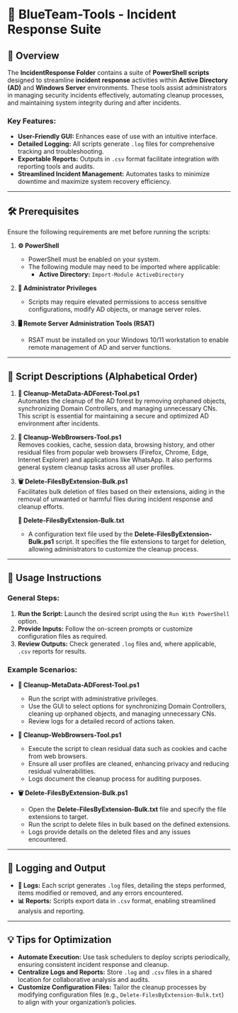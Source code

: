 # 🔵 BlueTeam-Tools - Incident Response Suite

## 📝 Overview

The **IncidentResponse Folder** contains a suite of **PowerShell scripts** designed to streamline **incident response** activities within **Active Directory (AD)** and **Windows Server** environments. These tools assist administrators in managing security incidents effectively, automating cleanup processes, and maintaining system integrity during and after incidents.

### Key Features:
- **User-Friendly GUI:** Enhances ease of use with an intuitive interface.  
- **Detailed Logging:** All scripts generate `.log` files for comprehensive tracking and troubleshooting.  
- **Exportable Reports:** Outputs in `.csv` format facilitate integration with reporting tools and audits.  
- **Streamlined Incident Management:** Automates tasks to minimize downtime and maximize system recovery efficiency.

---

## 🛠️ Prerequisites

Ensure the following requirements are met before running the scripts:

1. **⚙️ PowerShell**
   - PowerShell must be enabled on your system.  
   - The following module may need to be imported where applicable:  
     - **Active Directory:** `Import-Module ActiveDirectory`

2. **🔑 Administrator Privileges**
   - Scripts may require elevated permissions to access sensitive configurations, modify AD objects, or manage server roles.

3. **🖥️ Remote Server Administration Tools (RSAT)**
   - RSAT must be installed on your Windows 10/11 workstation to enable remote management of AD and server functions.

---

## 📄 Script Descriptions (Alphabetical Order)

1. **🧹 Cleanup-MetaData-ADForest-Tool.ps1**  
   Automates the cleanup of the AD forest by removing orphaned objects, synchronizing Domain Controllers, and managing unnecessary CNs. This script is essential for maintaining a secure and optimized AD environment after incidents.

2. **🧼 Cleanup-WebBrowsers-Tool.ps1**  
   Removes cookies, cache, session data, browsing history, and other residual files from popular web browsers (Firefox, Chrome, Edge, Internet Explorer) and applications like WhatsApp. It also performs general system cleanup tasks across all user profiles.

3. **🗑️ Delete-FilesByExtension-Bulk.ps1**  
   Facilitates bulk deletion of files based on their extensions, aiding in the removal of unwanted or harmful files during incident response and cleanup efforts.

   **📑 Delete-FilesByExtension-Bulk.txt**  
      - A configuration text file used by the **Delete-FilesByExtension-Bulk.ps1** script. It specifies the file extensions to target for deletion, allowing administrators to customize the cleanup process.

---

## 🚀 Usage Instructions

### General Steps:
1. **Run the Script:** Launch the desired script using the `Run With PowerShell` option.  
2. **Provide Inputs:** Follow the on-screen prompts or customize configuration files as required.  
3. **Review Outputs:** Check generated `.log` files and, where applicable, `.csv` reports for results.

### Example Scenarios:

- **🧹 Cleanup-MetaData-ADForest-Tool.ps1**  
   - Run the script with administrative privileges.  
   - Use the GUI to select options for synchronizing Domain Controllers, cleaning up orphaned objects, and managing unnecessary CNs.  
   - Review logs for a detailed record of actions taken.

- **🧼 Cleanup-WebBrowsers-Tool.ps1**  
   - Execute the script to clean residual data such as cookies and cache from web browsers.  
   - Ensure all user profiles are cleaned, enhancing privacy and reducing residual vulnerabilities.  
   - Logs document the cleanup process for auditing purposes.

- **🗑️ Delete-FilesByExtension-Bulk.ps1**  
   - Open the **Delete-FilesByExtension-Bulk.txt** file and specify the file extensions to target.  
   - Run the script to delete files in bulk based on the defined extensions.  
   - Logs provide details on the deleted files and any issues encountered.

---

## 📝 Logging and Output

- **📄 Logs:** Each script generates `.log` files, detailing the steps performed, items modified or removed, and any errors encountered.  
- **📊 Reports:** Scripts export data in `.csv` format, enabling streamlined analysis and reporting.

---

## 💡 Tips for Optimization

- **Automate Execution:** Use task schedulers to deploy scripts periodically, ensuring consistent incident response and cleanup.  
- **Centralize Logs and Reports:** Store `.log` and `.csv` files in a shared location for collaborative analysis and audits.  
- **Customize Configuration Files:** Tailor the cleanup processes by modifying configuration files (e.g., `Delete-FilesByExtension-Bulk.txt`) to align with your organization’s policies.
